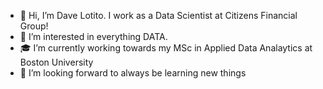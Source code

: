 - 👋 Hi, I’m Dave Lotito. I work as a Data Scientist at Citizens Financial Group!
- 👀 I’m interested in everything DATA.
- 🎓 I’m currently working towards my MSc in Applied Data Analaytics at Boston University
- 🧠 I’m looking forward to always be learning new things

<!---
davelotito/davelotito is a ✨ special ✨ repository because its `README.md` (this file) appears on your GitHub profile.
You can click the Preview link to take a look at your changes.
--->
